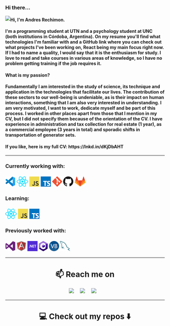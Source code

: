 
### Hi there...
<img align="left" src="https://orhun.dev/img/crow.png"> 
<h4>Hi, I'm Andres Rechimon.<h4/> I'm a programming student at UTN and a psychology student at UNC (both institutions in Córdoba, Argentina). On my resume you'll find what technologies I'm familiar with and a GitHub link where you can check out what projects I've been working on, React being my main focus right now. If I had to name a quality, I would say that it is the enthusiasm for study. I love to read and take courses in various areas of knowledge, so I have no problem getting training if the job requires it.
<br/>
<h4>What is my passion?<h4/>
Fundamentally I am interested in the study of science, its technique and application in the technologies that facilitate our lives. The contribution of these sectors to our well-being is undeniable, as is their impact on human interactions, something that I am also very interested in understanding. I am very motivated, I want to work, dedicate myself and be part of this process.
I worked in other places apart from those that I mention in my CV, but I did not specify them because of the orientation of the CV. I have experience in administration and tax collection for real estate (1 year), as a commercial employee (3 years in total) and sporadic shifts in transportation of generator sets.

<h4>If you like, here is my full CV: https://lnkd.in/dKjDbAHT<h4/>
<hr>
<h3>Currently working with:<h3/>
<a href="https://code.visualstudio.com/" title="Visual Studio Code"><img src="icons/vscode.png" /></a>
<a href="https://reactjs.org/" title="React"><img src="icons/react.png" /></a>
<a href="https://en.wikipedia.org/wiki/JavaScript" title="JavaScript"><img src="icons/javascript.png" /></a>
<a href="https://www.typescriptlang.org/" title="TypeScript"><img src="icons/typescript.png" /></a>
<a href="https://git-scm.com/" title="Git"><img src="icons/git.png" /></a>
<a href="https://github.com/" title="GitHub"><img src="icons/github.png" /></a>
<a href="https://gitlab.com/" title="GitLab"><img src="icons/gitlab.png" /></a>


<h3>Learning:<h3/>
<a href="https://reactjs.org/" title="React"><img src="icons/react.png" /></a>
<a href="https://en.wikipedia.org/wiki/JavaScript" title="JavaScript"><img src="icons/javascript.png" /></a>
<a href="https://www.typescriptlang.org/" title="TypeScript"><img src="icons/typescript.png" /></a>

<h3>Previously worked with:<h3/>
<div>
<a href="https://iconscout.com/" title="Visual Studio"><img src="icons/visualstudio.png" /></a>  
<a href="https://angular.io/" title="Angular"><img src="icons/angular.png" /></a>
<a href="https://dotnet.microsoft.com/" title="dotNet"><img src="icons/dotnet.png" /></a>
<a href="http://csharp.net/" title="C#"><img src="icons/csharp.png" /></a>
<a href="https://docs.microsoft.com/en-us/dotnet/visual-basic/" title="Visual Basic"><img src="icons/vbnet.png" /></a>
<a href="https://www.mysql.com/" title="MySQL"><img src="icons/mysql.png" /></a>
<div/>
<hr>
<h2  align="center">📫 Reach me on</h2>
<p align="center">
  <a target="_blank"href="https://www.linkedin.com/in/andr%C3%A9s-rechimon-aa8a40200/"><img src="https://img.shields.io/badge/linkedin-%230077B5.svg?&style=for-the-badge&logo=linkedin&logoColor=white" /></a>&nbsp;&nbsp;&nbsp;&nbsp;
  <a href="mailto:andres.r1995@hotmail.com?subject=Hello%20Andrés,%20From%20Github"><img src="https://img.shields.io/badge/Microsoft_Outlook-0078D4?style=for-the-badge&logo=microsoft-outlook&logoColor=white" /></a>&nbsp;&nbsp;&nbsp;&nbsp;
  <a target="_blank"href="https://api.whatsapp.com/send?phone=+54 3513760415"><img src="https://img.shields.io/badge/WhatsApp-25D366?style=for-the-badge&logo=whatsapp&logoColor=white" /></a>&nbsp;&nbsp;&nbsp;&nbsp;
</p>
<hr>

<h2  align="center">💻 Check out my repos ⬇️ </h2>
